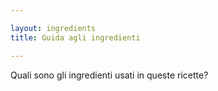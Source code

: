 ```yaml
---

layout: ingredients
title: Guida agli ingredienti

---
```

Quali sono gli ingredienti usati in queste ricette?